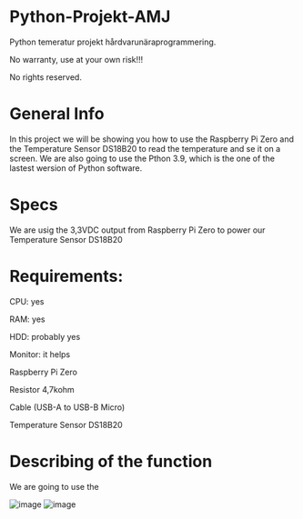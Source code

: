 # Python-Projekt-AMJ
Python temeratur projekt hårdvarunäraprogrammering.

No warranty, use at your own risk!!!

No rights reserved.

# General Info
In this project we will be showing you how to use the Raspberry Pi Zero and the Temperature Sensor DS18B20 to read the temperature and se it on a screen. We are also going to use the Pthon 3.9, which is the one of the lastest wersion of Python software.

# Specs
We are usig the 3,3VDC output from Raspberry Pi Zero to power our Temperature Sensor DS18B20

# Requirements:

CPU: yes

RAM: yes

HDD: probably yes

Monitor: it helps

Raspberry Pi Zero

Resistor 4,7kohm

Cable (USB-A to USB-B Micro) 

Temperature Sensor DS18B20

# Describing of the function
We are going to use the 

![image](https://user-images.githubusercontent.com/89801012/136822043-9c113cfb-48aa-455a-9c81-807e81f07968.png)
![image](https://user-images.githubusercontent.com/89801012/136826972-e9751ea3-d26f-4e75-8767-9b3e3461e4ec.png)

